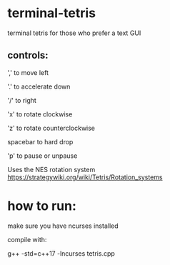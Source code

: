 # terminal-tetris
terminal tetris for those who prefer a text GUI


## controls:
',' to move left

'.' to accelerate down

'/' to right

'x' to rotate clockwise

'z' to rotate counterclockwise

spacebar to hard drop

'p' to pause or unpause

Uses the NES rotation system
https://strategywiki.org/wiki/Tetris/Rotation_systems

# how to run:

make sure you have ncurses installed

compile with:

g++ -std=c++17 -lncurses tetris.cpp
